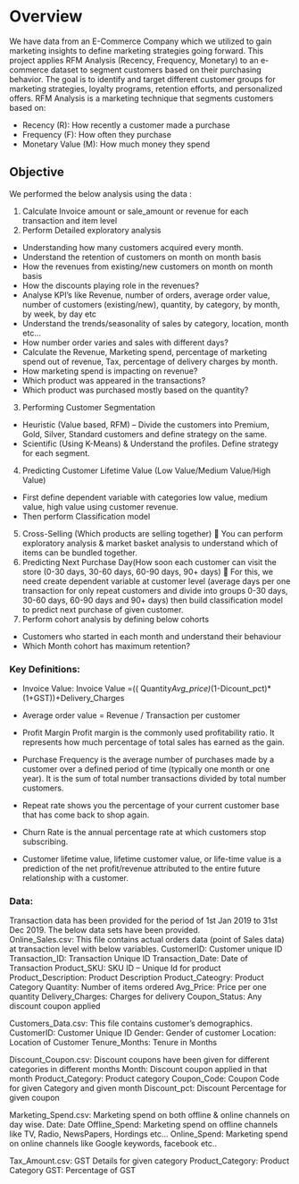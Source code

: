 # Overview 
We have data from an  E-Commerce Company which we utilized to gain  marketing insights to define marketing strategies going forward.  This project applies RFM Analysis (Recency, Frequency, Monetary) to an e-commerce dataset to segment customers based on their purchasing behavior. The goal is to identify and target different customer groups for marketing strategies, loyalty programs, retention efforts, and personalized offers.
RFM Analysis is a marketing technique that segments customers based on:
- Recency (R): How recently a customer made a purchase
- Frequency (F): How often they purchase
- Monetary Value (M): How much money they spend

## Objective

We performed the below analysis using the data :

1. Calculate Invoice amount  or sale_amount  or revenue for each transaction and item level 
2. Perform Detailed exploratory analysis
- Understanding how many customers acquired every month.
- Understand the retention of customers on month on month basis
- How the revenues from existing/new customers on month on month basis
- How the discounts playing role in the revenues?
- Analyse KPI’s like Revenue, number of orders, average order value, number of customers (existing/new), quantity, by category, by month, by week, by day etc
- Understand the trends/seasonality of sales by category, location, month etc…
- How number order varies and sales with different days?
- Calculate the Revenue, Marketing spend, percentage of marketing spend out of revenue, Tax, percentage of delivery charges by month.
- How marketing spend is impacting on revenue?
- Which product was appeared in the transactions?
- Which product was purchased mostly based on the quantity?
3. Performing Customer Segmentation
  - Heuristic (Value based, RFM) – Divide the customers into Premium, Gold, Silver, Standard customers and define strategy on the same.
  - Scientific (Using K-Means) & Understand the profiles. Define strategy for each 
segment.  
4. Predicting Customer Lifetime Value (Low Value/Medium Value/High Value)
- First define dependent variable with categories low value, medium value, high value 
using customer revenue.
- Then perform Classification model 
5. Cross-Selling (Which products are selling together) 
 You can perform exploratory analysis & market basket analysis to understand which 
of items can be bundled together. 
6. Predicting Next Purchase Day(How soon each customer can visit the store (0-30 days, 30-60 
days, 60-90 days, 90+ days) 
 For this, we need create dependent variable at customer level (average days per one 
transaction for only repeat customers and divide into groups 0-30 days, 30-60 days, 60-90 days and 90+ days) then build classification model to predict next purchase of given customer. 
7. Perform cohort analysis by defining below cohorts
- Customers who started in each month and understand their behaviour  
- Which Month cohort has maximum retention?

### Key Definitions: 
- Invoice Value:  Invoice Value =(( Quantity*Avg_price)*(1-Dicount_pct)*(1+GST))+Delivery_Charges 
- Average order value = Revenue / Transaction per customer 
 
- Profit Margin Profit margin is the commonly used profitability ratio. It represents how much 
percentage of total sales has earned as the gain.
- Purchase Frequency is the average number of purchases made by a customer over a defined period of time (typically one month or one year). It is the sum of total number transactions divided by total number customers.
- Repeat rate shows you the percentage of your current customer base that has come back to shop 
again.
- Churn Rate is the annual percentage rate at which customers stop subscribing.
- Customer lifetime value, lifetime customer value, or life-time value is a prediction of the net profit/revenue attributed to the entire future relationship with a customer. 

### Data: 
Transaction data has been provided for the period of 1st Jan 2019 to 31st Dec 2019. The below data 
sets have been provided.  
Online_Sales.csv: This file contains actual orders data (point of Sales data) at transaction level with 
below variables. 
CustomerID: Customer unique ID 
Transaction_ID: Transaction Unique ID 
Transaction_Date: Date of Transaction 
Product_SKU: SKU ID – Unique Id for product 
Product_Description: Product Description 
Product_Cateogry: Product Category 
Quantity: Number of items ordered 
Avg_Price: Price per one quantity 
Delivery_Charges: Charges for delivery 
Coupon_Status: Any discount coupon applied 
 
Customers_Data.csv: This file contains customer’s demographics. 
CustomerID: Customer Unique ID 
Gender: Gender of customer 
Location: Location of Customer 
Tenure_Months: Tenure in Months 
 
Discount_Coupon.csv: Discount coupons have been given for different categories in different 
months 
Month:  Discount coupon applied in that month 
Product_Category: Product category 
Coupon_Code: Coupon Code for given Category and given month 
Discount_pct: Discount Percentage for given coupon 
 
Marketing_Spend.csv: Marketing spend on both offline & online channels on day wise. 
Date: Date 
Offline_Spend: Marketing spend on offline channels like TV, Radio, NewsPapers, Hordings etc… 
Online_Spend: Marketing spend on online channels like Google keywords, facebook etc.. 
 
Tax_Amount.csv: GST Details for given category 
Product_Category: Product Category 
GST: Percentage of GST
